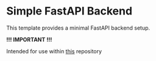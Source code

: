 # Simple FastAPI Backend

This template provides a minimal FastAPI backend setup.

**!!! IMPORTANT !!!**

Intended for use within [this](https://github.com/DenkingOfficial/fastapi-vite-react-tw-nginx) repository

